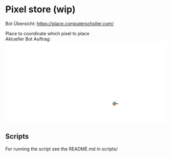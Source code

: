 # Pixel store (wip)

Bot Übersicht: https://place.computerscholler.com/

Place to coordinate which pixel to place  
Aktueller Bot Auftrag:
![Bot Auftrag](output.png)

## Scripts

For running the script see the README.md in scripts/
